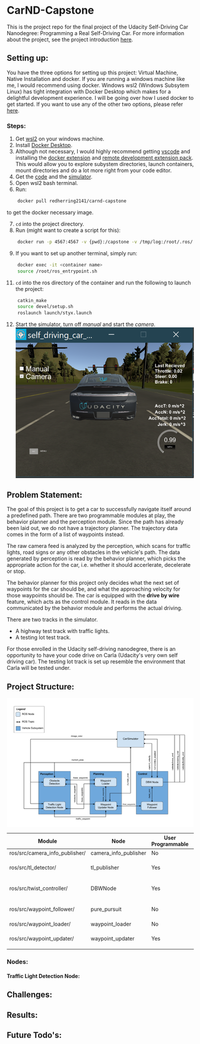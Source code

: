 # CarND-Capstone
This is the project repo for the final project of the Udacity Self-Driving Car Nanodegree: Programming a Real Self-Driving Car. For more information about the project, see the project introduction [here](https://classroom.udacity.com/nanodegrees/nd013/parts/6047fe34-d93c-4f50-8336-b70ef10cb4b2/modules/e1a23b06-329a-4684-a717-ad476f0d8dff/lessons/462c933d-9f24-42d3-8bdc-a08a5fc866e4/concepts/5ab4b122-83e6-436d-850f-9f4d26627fd9).

## Setting up:
You have the three options for setting up this project: Virtual Machine, Native Installation and docker. 
If you are running a windows machine like me, I would recommend using docker. Windows wsl2 (Windows Subsytem Linux) has tight integration with Docker Desktop which makes for a delightful development experience. 
I will be going over how I used docker to get started. If you want to use any of the other two options, please refer [here](https://github.com/udacity/CarND-Capstone/blob/master/README.md).

### Steps:
1. Get [wsl2](https://docs.microsoft.com/en-us/windows/wsl/install-win10) on your windows machine.
2. Install [Docker Desktop](https://www.docker.com/products/docker-desktop).
3. Although not necessary, I would highly recommend getting [vscode](https://code.visualstudio.com/) and installing the [docker extension](https://marketplace.visualstudio.com/items?itemName=ms-azuretools.vscode-docker) and [remote development extension pack](https://marketplace.visualstudio.com/items?itemName=ms-vscode-remote.vscode-remote-extensionpack). This would allow you to explore subystem directories, launch containers, mount directories and do a lot more right from your code editor.
4. Get the [code](https://github.com/nturumel/CarND-Capstone) and the [simulator](https://github.com/udacity/CarND-Capstone/releases).
5. Open wsl2 bash terminal.
6. Run: 
```bash 
    docker pull redherring2141/carnd-capstone
```
 to get the docker necessary image.

7. `cd` into the project directory. 
8.  Run  (might want to create a script for this):
```bash
    docker run -p 4567:4567 -v {pwd}:/capstone -v /tmp/log:/root/.ros/  --name={container_name} --rm -it    redherring2141/carnd-capstone:latest
```
9. If you want to set up another terminal, simply run:
```bash
    docker exec -it <container name>
    source /root/ros_entrypoint.sh 
 ```
11.  `cd` into the ros directory of the container and run the following to launch the project:
```bash
    catkin_make
    source devel/setup.sh
    roslaunch launch/styx.launch
```
12.  Start the simulator, turn off *manual* and start the *camera*.    
![simulator settings](imgs/simulator_settings.png)

## Problem Statement:
The goal of this project is to get a car to successfully navigate itself around a predefined path. There are two programmable modules at play, the behavior planner and the perception module. Since the path has already been laid out, we do not have a trajectory planner. The trajectory data comes in the form of a list of waypoints instead.

The raw camera feed is analyzed by the perception, which scans for traffic lights, road signs or any other obstacles in the vehicle's path. The data generated by perception is read by the behavior planner, which picks the appropriate action for the car, i.e. whether it should accerlerate, decelerate or stop.   

The behavior planner for this project only decides what the next set of waypoints for the car should be, and what the approaching velocity for those waypoints should be. The car is equipped with the **drive by wire** feature, which acts as the control module. It reads in the data communicated by the behavior module and performs the actual driving.

There are two tracks in the simulator.
* A highway test track with traffic lights.
* A testing lot test track.

For those enrolled in the Udacity self-driving nanodegree, there is an opportunity to have your code drive on Carla (Udacity's very own self driving car). The testing lot track is set up resemble the environment that Carla will be tested under. 

## Project Structure:
![project structure](imgs/final-project-ros-graph-v2.png)

| Module                                 	| Node                  	| User Programmable  	| Publishing Topics 	| Subscribing Topics 	|
|----------------------------------------	|-----------------------	|--------------------	|-------------------	|--------------------	|
| ros/src/camera_info_publisher/          	| camera_info_publisher 	| No                 	| camera_info       	| ---                	|
| ros/src/tl_detector/ 	| tl_publisher          	| Yes                	| /traffic_waypoint 	| /current_pose, /image_color, /base_waypoints|
| ros/src/twist_controller/     	        | DBWNode               	| Yes                	| /vehicle/dbw_enabled, /twist_cmd, /current_velocity 	| /vehicle/brake_cmd , /vehicle/throttle_cmd, /vehicle/steering_cmd	|
|ros/src/waypoint_follower/|pure_pursuit    |No |/twist_cmd                                       |/final_waypoints, /current_pose, /current_velocity|
|ros/src/waypoint_loader/  |waypoint_loader |No |---                                           |/base_waypoints                                   |
|ros/src/waypoint_updater/ |waypoint_updater|Yes|/base_waypoints, /current_pose, /traffic_waypoint|/final_waypoints                                  |

### Nodes:
#### Traffic Light Detection Node:

## Challenges:
## Results:
## Future Todo's:
